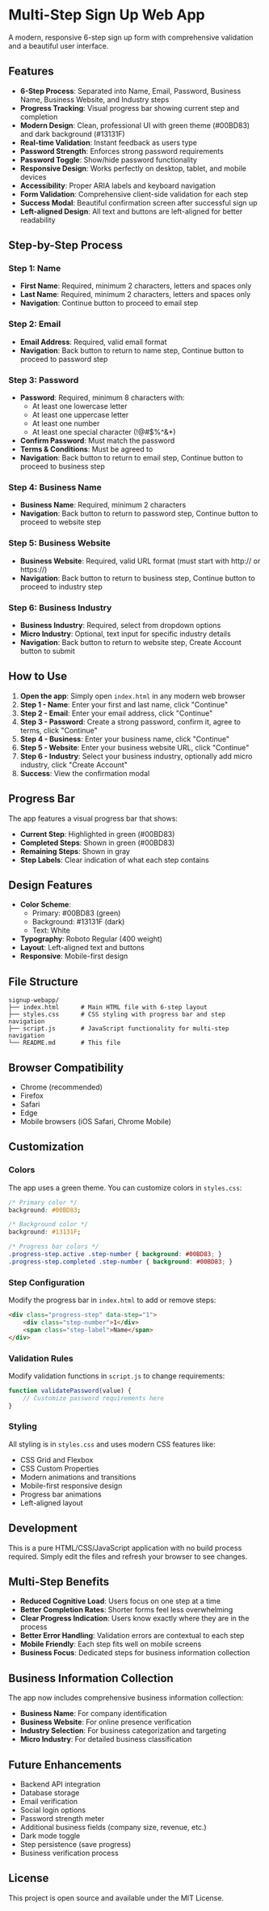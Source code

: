 # Multi-Step Sign Up Web App

A modern, responsive 6-step sign up form with comprehensive validation and a beautiful user interface.

## Features

- **6-Step Process**: Separated into Name, Email, Password, Business Name, Business Website, and Industry steps
- **Progress Tracking**: Visual progress bar showing current step and completion
- **Modern Design**: Clean, professional UI with green theme (#00BD83) and dark background (#13131F)
- **Real-time Validation**: Instant feedback as users type
- **Password Strength**: Enforces strong password requirements
- **Password Toggle**: Show/hide password functionality
- **Responsive Design**: Works perfectly on desktop, tablet, and mobile devices
- **Accessibility**: Proper ARIA labels and keyboard navigation
- **Form Validation**: Comprehensive client-side validation for each step
- **Success Modal**: Beautiful confirmation screen after successful sign up
- **Left-aligned Design**: All text and buttons are left-aligned for better readability

## Step-by-Step Process

### Step 1: Name
- **First Name**: Required, minimum 2 characters, letters and spaces only
- **Last Name**: Required, minimum 2 characters, letters and spaces only
- **Navigation**: Continue button to proceed to email step

### Step 2: Email
- **Email Address**: Required, valid email format
- **Navigation**: Back button to return to name step, Continue button to proceed to password step

### Step 3: Password
- **Password**: Required, minimum 8 characters with:
  - At least one lowercase letter
  - At least one uppercase letter
  - At least one number
  - At least one special character (!@#$%^&*)
- **Confirm Password**: Must match the password
- **Terms & Conditions**: Must be agreed to
- **Navigation**: Back button to return to email step, Continue button to proceed to business step

### Step 4: Business Name
- **Business Name**: Required, minimum 2 characters
- **Navigation**: Back button to return to password step, Continue button to proceed to website step

### Step 5: Business Website
- **Business Website**: Required, valid URL format (must start with http:// or https://)
- **Navigation**: Back button to return to business step, Continue button to proceed to industry step

### Step 6: Business Industry
- **Business Industry**: Required, select from dropdown options
- **Micro Industry**: Optional, text input for specific industry details
- **Navigation**: Back button to return to website step, Create Account button to submit

## How to Use

1. **Open the app**: Simply open `index.html` in any modern web browser
2. **Step 1 - Name**: Enter your first and last name, click "Continue"
3. **Step 2 - Email**: Enter your email address, click "Continue"
4. **Step 3 - Password**: Create a strong password, confirm it, agree to terms, click "Continue"
5. **Step 4 - Business**: Enter your business name, click "Continue"
6. **Step 5 - Website**: Enter your business website URL, click "Continue"
7. **Step 6 - Industry**: Select your business industry, optionally add micro industry, click "Create Account"
8. **Success**: View the confirmation modal

## Progress Bar

The app features a visual progress bar that shows:
- **Current Step**: Highlighted in green (#00BD83)
- **Completed Steps**: Shown in green (#00BD83)
- **Remaining Steps**: Shown in gray
- **Step Labels**: Clear indication of what each step contains

## Design Features

- **Color Scheme**: 
  - Primary: #00BD83 (green)
  - Background: #13131F (dark)
  - Text: White
- **Typography**: Roboto Regular (400 weight)
- **Layout**: Left-aligned text and buttons
- **Responsive**: Mobile-first design

## File Structure

```
signup-webapp/
├── index.html      # Main HTML file with 6-step layout
├── styles.css      # CSS styling with progress bar and step navigation
├── script.js       # JavaScript functionality for multi-step navigation
└── README.md       # This file
```

## Browser Compatibility

- Chrome (recommended)
- Firefox
- Safari
- Edge
- Mobile browsers (iOS Safari, Chrome Mobile)

## Customization

### Colors
The app uses a green theme. You can customize colors in `styles.css`:

```css
/* Primary color */
background: #00BD83;

/* Background color */
background: #13131F;

/* Progress bar colors */
.progress-step.active .step-number { background: #00BD83; }
.progress-step.completed .step-number { background: #00BD83; }
```

### Step Configuration
Modify the progress bar in `index.html` to add or remove steps:

```html
<div class="progress-step" data-step="1">
    <div class="step-number">1</div>
    <span class="step-label">Name</span>
</div>
```

### Validation Rules
Modify validation functions in `script.js` to change requirements:

```javascript
function validatePassword(value) {
    // Customize password requirements here
}
```

### Styling
All styling is in `styles.css` and uses modern CSS features like:
- CSS Grid and Flexbox
- CSS Custom Properties
- Modern animations and transitions
- Mobile-first responsive design
- Progress bar animations
- Left-aligned layout

## Development

This is a pure HTML/CSS/JavaScript application with no build process required. Simply edit the files and refresh your browser to see changes.

## Multi-Step Benefits

- **Reduced Cognitive Load**: Users focus on one step at a time
- **Better Completion Rates**: Shorter forms feel less overwhelming
- **Clear Progress Indication**: Users know exactly where they are in the process
- **Better Error Handling**: Validation errors are contextual to each step
- **Mobile Friendly**: Each step fits well on mobile screens
- **Business Focus**: Dedicated steps for business information collection

## Business Information Collection

The app now includes comprehensive business information collection:
- **Business Name**: For company identification
- **Business Website**: For online presence verification
- **Industry Selection**: For business categorization and targeting
- **Micro Industry**: For detailed business classification

## Future Enhancements

- Backend API integration
- Database storage
- Email verification
- Social login options
- Password strength meter
- Additional business fields (company size, revenue, etc.)
- Dark mode toggle
- Step persistence (save progress)
- Business verification process

## License

This project is open source and available under the MIT License. 